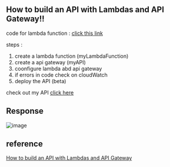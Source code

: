 
## How to build an API with Lambdas and API Gateway!!

code for lambda function : [click this link ](https://github.com/Aj7t/FastAPI/blob/main/myApiApp.zip)


steps : 

1. create a lambda function  (myLambdaFunction)
2. create a api gateway  (myAPI)
3. coonfigure lambda abd api gateway 
4. if errors in code check on cloudWatch
5. deploy the API (beta)

check out my API [click here](https://rbhcz0ivuh.execute-api.ap-south-1.amazonaws.com/ajit/intro)

## Response

![image](https://user-images.githubusercontent.com/67835881/163988270-0bcb8d64-e494-4ea2-a801-a750825038ad.png)


## reference 

[How to build an API with Lambdas and API Gateway](https://www.freecodecamp.org/news/building-an-api-with-lambdas-and-api-gateway-11254e23b703/)
